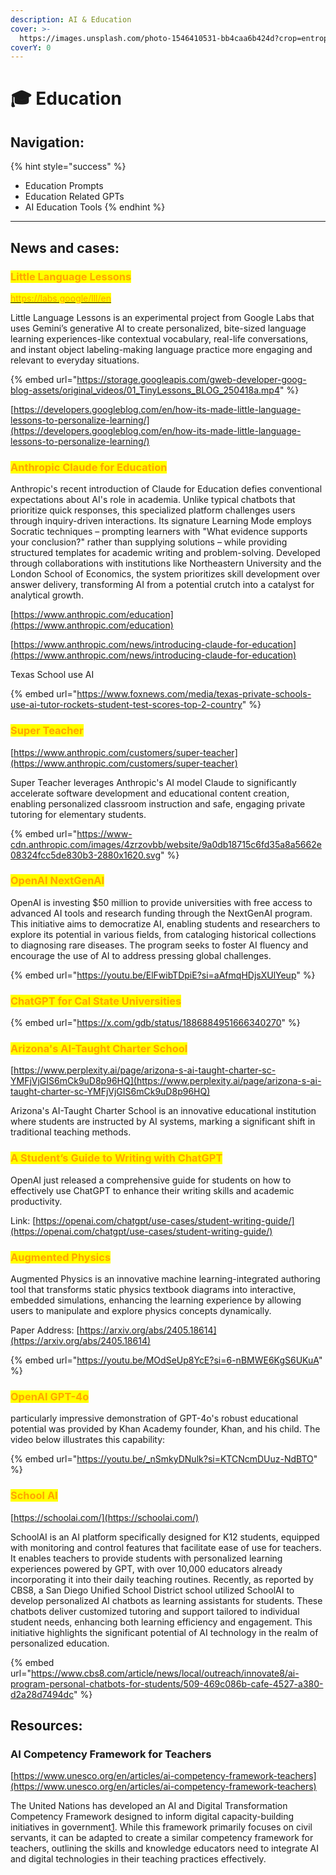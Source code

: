 ```yaml
---
description: AI & Education
cover: >-
  https://images.unsplash.com/photo-1546410531-bb4caa6b424d?crop=entropy&cs=srgb&fm=jpg&ixid=M3wxOTcwMjR8MHwxfHNlYXJjaHw4fHxlZHVjYXRpb258ZW58MHx8fHwxNzE4NjAwNzQwfDA&ixlib=rb-4.0.3&q=85
coverY: 0
---
```


# 🎓 Education

## Navigation: <a href="#prompts-for-educators" id="prompts-for-educators"></a>

{% hint style="success" %}
* Education Prompts
* Education Related GPTs
* AI Education Tools
{% endhint %}



***

## News and cases: <a href="#prompts-for-educators" id="prompts-for-educators"></a>

### <mark style="color:orange;">Little Language Lessons</mark>

[<mark style="color:orange;">https://labs.google/lll/en</mark>](https://labs.google/lll/en)

Little Language Lessons is an experimental project from Google Labs that uses Gemini’s generative AI to create personalized, bite-sized language learning experiences-like contextual vocabulary, real-life conversations, and instant object labeling-making language practice more engaging and relevant to everyday situations.

{% embed url="https://storage.googleapis.com/gweb-developer-goog-blog-assets/original_videos/01_TinyLessons_BLOG_250418a.mp4" %}

[https://developers.googleblog.com/en/how-its-made-little-language-lessons-to-personalize-learning/](https://developers.googleblog.com/en/how-its-made-little-language-lessons-to-personalize-learning/)



### <mark style="color:orange;">Anthropic Claude for Education</mark>

Anthropic's recent introduction of Claude for Education defies conventional expectations about AI's role in academia. Unlike typical chatbots that prioritize quick responses, this specialized platform challenges users through inquiry-driven interactions. Its signature Learning Mode employs Socratic techniques – prompting learners with "What evidence supports your conclusion?" rather than supplying solutions – while providing structured templates for academic writing and problem-solving. Developed through collaborations with institutions like Northeastern University and the London School of Economics, the system prioritizes skill development over answer delivery, transforming AI from a potential crutch into a catalyst for analytical growth.

[https://www.anthropic.com/education](https://www.anthropic.com/education)

[https://www.anthropic.com/news/introducing-claude-for-education](https://www.anthropic.com/news/introducing-claude-for-education)



Texas School use AI

{% embed url="https://www.foxnews.com/media/texas-private-schools-use-ai-tutor-rockets-student-test-scores-top-2-country" %}

### <mark style="color:orange;">Super Teacher</mark>

[https://www.anthropic.com/customers/super-teacher](https://www.anthropic.com/customers/super-teacher)

Super Teacher leverages Anthropic's AI model Claude to significantly accelerate software development and educational content creation, enabling personalized classroom instruction and safe, engaging private tutoring for elementary students.

{% embed url="https://www-cdn.anthropic.com/images/4zrzovbb/website/9a0db18715c6fd35a8a5662e08324fcc5de830b3-2880x1620.svg" %}

### <mark style="color:orange;">OpenAI NextGenAI</mark>

OpenAI is investing $50 million to provide universities with free access to advanced AI tools and research funding through the NextGenAI program. This initiative aims to democratize AI, enabling students and researchers to explore its potential in various fields, from cataloging historical collections to diagnosing rare diseases. The program seeks to foster AI fluency and encourage the use of AI to address pressing global challenges.

{% embed url="https://youtu.be/ElFwibTDpiE?si=aAfmqHDjsXUlYeup" %}

### <mark style="color:orange;">ChatGPT for Cal State Universities</mark>

{% embed url="https://x.com/gdb/status/1886884951666340270" %}

### <mark style="color:orange;">Arizona's AI-Taught Charter School</mark>

[https://www.perplexity.ai/page/arizona-s-ai-taught-charter-sc-YMFjVjGIS6mCk9uD8p96HQ](https://www.perplexity.ai/page/arizona-s-ai-taught-charter-sc-YMFjVjGIS6mCk9uD8p96HQ)

Arizona's AI-Taught Charter School is an innovative educational institution where students are instructed by AI systems, marking a significant shift in traditional teaching methods.

### <mark style="color:orange;">A Student’s Guide to Writing with ChatGPT</mark>

OpenAI just released a comprehensive guide for students on how to effectively use ChatGPT to enhance their writing skills and academic productivity.

Link: [https://openai.com/chatgpt/use-cases/student-writing-guide/](https://openai.com/chatgpt/use-cases/student-writing-guide/)

### <mark style="color:orange;">Augmented Physics</mark>

Augmented Physics is an innovative machine learning-integrated authoring tool that transforms static physics textbook diagrams into interactive, embedded simulations, enhancing the learning experience by allowing users to manipulate and explore physics concepts dynamically.

Paper Address: [https://arxiv.org/abs/2405.18614](https://arxiv.org/abs/2405.18614)

{% embed url="https://youtu.be/MOdSeUp8YcE?si=6-nBMWE6KgS6UKuA" %}

### <mark style="color:orange;">OpenAI GPT-4o</mark>

&#x20;particularly impressive demonstration of GPT-4o's robust educational potential was provided by Khan Academy founder, Khan, and his child. The video below illustrates this capability:

{% embed url="https://youtu.be/_nSmkyDNulk?si=KTCNcmDUuz-NdBTO" %}



### <mark style="color:orange;">School AI</mark>

[https://schoolai.com/](https://schoolai.com/)

SchoolAI is an AI platform specifically designed for K12 students, equipped with monitoring and control features that facilitate ease of use for teachers. It enables teachers to provide students with personalized learning experiences powered by GPT, with over 10,000 educators already incorporating it into their daily teaching routines. Recently, as reported by CBS8, a San Diego Unified School District school utilized SchoolAI to develop personalized AI chatbots as learning assistants for students. These chatbots deliver customized tutoring and support tailored to individual student needs, enhancing both learning efficiency and engagement. This initiative highlights the significant potential of AI technology in the realm of personalized education.

{% embed url="https://www.cbs8.com/article/news/local/outreach/innovate8/ai-program-personal-chatbots-for-students/509-469c086b-cafe-4527-a380-d2a28d7494dc" %}



## Resources:

### AI Competency Framework for Teachers

[https://www.unesco.org/en/articles/ai-competency-framework-teachers](https://www.unesco.org/en/articles/ai-competency-framework-teachers)

The United Nations has developed an AI and Digital Transformation Competency Framework designed to inform digital capacity-building initiatives in government[1](https://sdgs.un.org/sites/default/files/2023-05/B44%20-%20Tan%20-%20AI%20and%20Digital%20Transformation%20Competencies%20Framework.pdf). While this framework primarily focuses on civil servants, it can be adapted to create a similar competency framework for teachers, outlining the skills and knowledge educators need to integrate AI and digital technologies in their teaching practices effectively.







